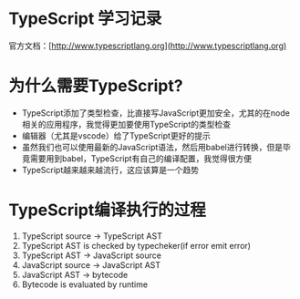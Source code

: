 # TypeScript 学习记录

官方文档：[http://www.typescriptlang.org](http://www.typescriptlang.org)

# 为什么需要TypeScript?

* TypeScript添加了类型检查，比直接写JavaScript更加安全，尤其的在node相关的应用程序，我觉得更加要使用TypeScript的类型检查
* 编辑器（尤其是vscode）给了TypeScript更好的提示
* 虽然我们也可以使用最新的JavaScript语法，然后用babel进行转换，但是毕竟需要用到babel，TypeScript有自己的编译配置，我觉得很方便
* TypeScript越来越来越流行，这应该算是一个趋势

# TypeScript编译执行的过程

1. TypeScript source -> TypeScript AST
2. TypeScript AST is checked by typecheker(if error emit error)
3. TypeScript AST -> JavaScript source
4. JavaScript source -> JavaScript AST
5. JavaScript AST -> bytecode
6. Bytecode is evaluated by runtime

# 